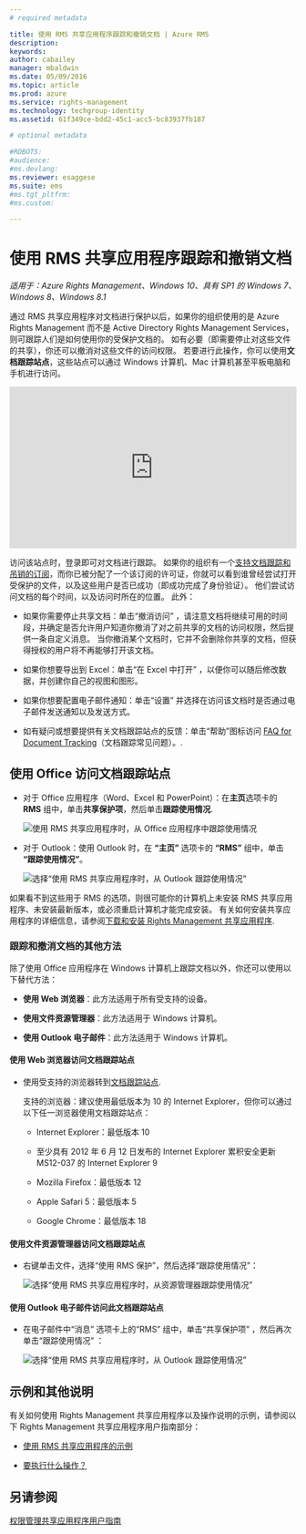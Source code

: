 ```yaml
---
# required metadata

title: 使用 RMS 共享应用程序跟踪和撤销文档 | Azure RMS
description:
keywords:
author: cabailey
manager: mbaldwin
ms.date: 05/09/2016
ms.topic: article
ms.prod: azure
ms.service: rights-management
ms.technology: techgroup-identity
ms.assetid: 61f349ce-bdd2-45c1-acc5-bc83937fb187

# optional metadata

#ROBOTS:
#audience:
#ms.devlang:
ms.reviewer: esaggese
ms.suite: ems
#ms.tgt_pltfrm:
#ms.custom:

---
```


# 使用 RMS 共享应用程序跟踪和撤销文档

*适用于：Azure Rights Management、Windows 10、具有 SP1 的 Windows 7、Windows 8、Windows 8.1*

通过 RMS 共享应用程序对文档进行保护以后，如果你的组织使用的是 Azure Rights Management 而不是 Active Directory Rights Management Services，则可跟踪人们是如何使用你的受保护文档的。 如有必要（即需要停止对这些文件的共享），你还可以撤消对这些文件的访问权限。 若要进行此操作，你可以使用**文档跟踪站点**，这些站点可以通过 Windows 计算机、Mac 计算机甚至平板电脑和手机进行访问。

<div style="padding-top: 56.25%; position: relative; width: 100%;">
<iframe style="position: absolute;top: 0;left: 0;right: 0;bottom: 0;" width="100%" height="100%" src="https://channel9.msdn.com/Series/Information-Protection/Azure-RMS-Document-Tracking-and-Revocation/player" frameborder="0" allowfullscreen></iframe>
</div>

访问该站点时，登录即可对文档进行跟踪。 如果你的组织有一个[支持文档跟踪和吊销的订阅](https://technet.microsoft.com/dn858608.aspx)，而你已被分配了一个该订阅的许可证，你就可以看到谁曾经尝试打开受保护的文件，以及这些用户是否已成功（即成功完成了身份验证）。 他们尝试访问文档的每个时间，以及访问时所在的位置。 此外：

-   如果你需要停止共享文档：单击“撤消访问” ，请注意文档将继续可用的时间段，并确定是否允许用户知道你撤消了对之前共享的文档的访问权限，然后提供一条自定义消息。 当你撤消某个文档时，它并不会删除你共享的文档，但获得授权的用户将不再能够打开该文档。

-   如果你想要导出到 Excel：单击“在 Excel 中打开” ，以便你可以随后修改数据，并创建你自己的视图和图形。

-   如果你想要配置电子邮件通知：单击“设置”  并选择在访问该文档时是否通过电子邮件发送通知以及发送方式。

-   如有疑问或想要提供有关文档跟踪站点的反馈：单击“帮助”图标访问 [FAQ for Document Tracking](http://go.microsoft.com/fwlink/?LinkId=523977)（文档跟踪常见问题）。.

## 使用 Office 访问文档跟踪站点

-   对于 Office 应用程序（Word、Excel 和 PowerPoint）：在**主页**选项卡的 **RMS** 组中，单击**共享保护项**，然后单击**跟踪使用情况**.

    ![使用 RMS 共享应用程序时，从 Office 应用程序中跟踪使用情况 ](../media/ADRMS_MSRMSApp_OfficeToolbarTrackUsage.png)

-   对于 Outlook：使用 Outlook 时，在 **“主页”** 选项卡的  **“RMS”** 组中，单击 **“跟踪使用情况”**。

    ![选择“使用 RMS 共享应用程序时，从 Outlook 跟踪使用情况” ](../media/ADRMS_MSRMSApp_OutlookTrackUsage.png)

如果看不到这些用于 RMS 的选项，则很可能你的计算机上未安装 RMS 共享应用程序、未安装最新版本，或必须重启计算机才能完成安装。 有关如何安装共享应用程序的详细信息，请参阅[下载和安装 Rights Management 共享应用程序](install-sharing-app.md).

### 跟踪和撤消文档的其他方法
除了使用 Office 应用程序在 Windows 计算机上跟踪文档以外，你还可以使用以下替代方法：

-   **使用 Web 浏览器**：此方法适用于所有受支持的设备。

-   **使用文件资源管理器**：此方法适用于 Windows 计算机。

-   **使用 Outlook 电子邮件**：此方法适用于 Windows 计算机。

#### 使用 Web 浏览器访问文档跟踪站点

-   使用受支持的浏览器转到[文档跟踪站点](http://go.microsoft.com/fwlink/?LinkId=529562).

    支持的浏览器：建议使用最低版本为 10 的 Internet Explorer，但你可以通过以下任一浏览器使用文档跟踪站点：

    -   Internet Explorer：最低版本 10

    -   至少具有 2012 年 6 月 12 日发布的 Internet Explorer 累积安全更新 MS12-037 的 Internet Explorer 9

    -   Mozilla Firefox：最低版本 12

    -   Apple Safari 5：最低版本 5

    -   Google Chrome：最低版本 18

#### 使用文件资源管理器访问文档跟踪站点

-   右键单击文件，选择“使用 RMS 保护”，然后选择“跟踪使用情况”：

    ![选择“使用 RMS 共享应用程序时，从资源管理器跟踪使用情况”](../media/ADRMS_MSRMSApp_ExplorerTrackUsage.png)

#### 使用 Outlook 电子邮件访问此文档跟踪站点

-   在电子邮件中“消息”  选项卡上的“RMS”   组中，单击“共享保护项” ，然后再次单击“跟踪使用情况” ：

    ![选择“使用 RMS 共享应用程序时，从 Outlook 跟踪使用情况”](../media/ADRMS_MSRMSApp_OutlookMessageTrackUsage.png)

## 示例和其他说明
有关如何使用 Rights Management 共享应用程序以及操作说明的示例，请参阅以下 Rights Management 共享应用程序用户指南部分：

-   [使用 RMS 共享应用程序的示例](sharing-app-user-guide.md#examples-for-using-the-rms-sharing-application)

-   [要执行什么操作？](sharing-app-user-guide.md#what-do-you-want-to-do-)

## 另请参阅
[权限管理共享应用程序用户指南](sharing-app-user-guide.md)


<!--HONumber=May16_HO2-->


